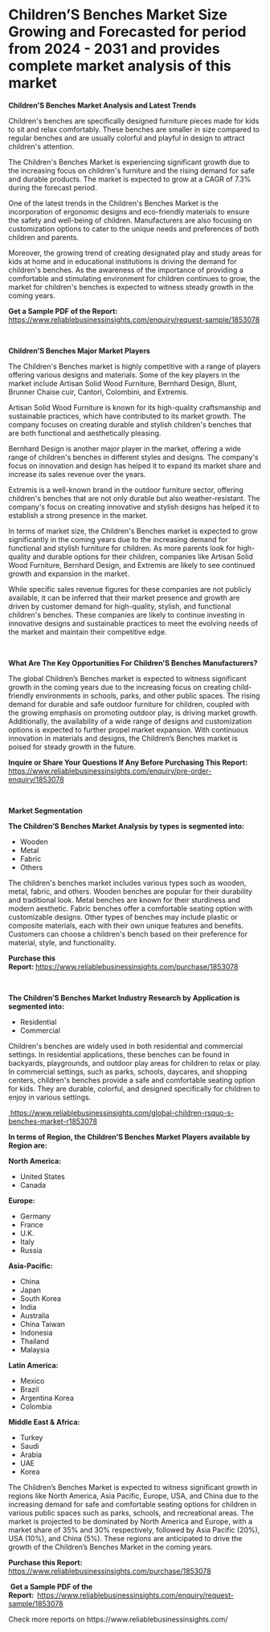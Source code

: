 <p><h1>Children’S Benches Market Size Growing and Forecasted for period from 2024 - 2031 and provides complete market analysis of this market</h1></p><p><strong>Children’S Benches Market Analysis and Latest Trends</strong></p>
<p><p>Children's benches are specifically designed furniture pieces made for kids to sit and relax comfortably. These benches are smaller in size compared to regular benches and are usually colorful and playful in design to attract children's attention.</p><p>The Children's Benches Market is experiencing significant growth due to the increasing focus on children's furniture and the rising demand for safe and durable products. The market is expected to grow at a CAGR of 7.3% during the forecast period.</p><p>One of the latest trends in the Children's Benches Market is the incorporation of ergonomic designs and eco-friendly materials to ensure the safety and well-being of children. Manufacturers are also focusing on customization options to cater to the unique needs and preferences of both children and parents.</p><p>Moreover, the growing trend of creating designated play and study areas for kids at home and in educational institutions is driving the demand for children's benches. As the awareness of the importance of providing a comfortable and stimulating environment for children continues to grow, the market for children's benches is expected to witness steady growth in the coming years.</p></p>
<p><strong>Get a Sample PDF of the Report:&nbsp;</strong> <a href="https://www.reliablebusinessinsights.com/enquiry/request-sample/1853078">https://www.reliablebusinessinsights.com/enquiry/request-sample/1853078</a></p>
<p>&nbsp;</p>
<p><strong>Children’S Benches Major Market Players</strong></p>
<p><p>The Children's Benches market is highly competitive with a range of players offering various designs and materials. Some of the key players in the market include Artisan Solid Wood Furniture, Bernhard Design, Blunt, Brunner Chaise cuir, Cantori, Colombini, and Extremis.</p><p>Artisan Solid Wood Furniture is known for its high-quality craftsmanship and sustainable practices, which have contributed to its market growth. The company focuses on creating durable and stylish children's benches that are both functional and aesthetically pleasing.</p><p>Bernhard Design is another major player in the market, offering a wide range of children's benches in different styles and designs. The company's focus on innovation and design has helped it to expand its market share and increase its sales revenue over the years.</p><p>Extremis is a well-known brand in the outdoor furniture sector, offering children's benches that are not only durable but also weather-resistant. The company's focus on creating innovative and stylish designs has helped it to establish a strong presence in the market.</p><p>In terms of market size, the Children's Benches market is expected to grow significantly in the coming years due to the increasing demand for functional and stylish furniture for children. As more parents look for high-quality and durable options for their children, companies like Artisan Solid Wood Furniture, Bernhard Design, and Extremis are likely to see continued growth and expansion in the market.</p><p>While specific sales revenue figures for these companies are not publicly available, it can be inferred that their market presence and growth are driven by customer demand for high-quality, stylish, and functional children's benches. These companies are likely to continue investing in innovative designs and sustainable practices to meet the evolving needs of the market and maintain their competitive edge.</p></p>
<p>&nbsp;</p>
<p><strong>What Are The Key Opportunities For Children’S Benches Manufacturers?</strong></p>
<p><p>The global Children’s Benches market is expected to witness significant growth in the coming years due to the increasing focus on creating child-friendly environments in schools, parks, and other public spaces. The rising demand for durable and safe outdoor furniture for children, coupled with the growing emphasis on promoting outdoor play, is driving market growth. Additionally, the availability of a wide range of designs and customization options is expected to further propel market expansion. With continuous innovation in materials and designs, the Children’s Benches market is poised for steady growth in the future.</p></p>
<p><strong>Inquire or Share Your Questions If Any Before Purchasing This Report:</strong> <a href="https://www.reliablebusinessinsights.com/enquiry/pre-order-enquiry/1853078">https://www.reliablebusinessinsights.com/enquiry/pre-order-enquiry/1853078</a></p>
<p>&nbsp;</p>
<p><strong>Market Segmentation</strong></p>
<p><strong>The Children’S Benches Market Analysis by types is segmented into:</strong></p>
<p><ul><li>Wooden</li><li>Metal</li><li>Fabric</li><li>Others</li></ul></p>
<p><p>The children's benches market includes various types such as wooden, metal, fabric, and others. Wooden benches are popular for their durability and traditional look. Metal benches are known for their sturdiness and modern aesthetic. Fabric benches offer a comfortable seating option with customizable designs. Other types of benches may include plastic or composite materials, each with their own unique features and benefits. Customers can choose a children's bench based on their preference for material, style, and functionality.</p></p>
<p><strong>Purchase this Report:&nbsp;</strong><a href="https://www.reliablebusinessinsights.com/purchase/1853078">https://www.reliablebusinessinsights.com/purchase/1853078</a></p>
<p>&nbsp;</p>
<p><strong>The Children’S Benches Market Industry Research by Application is segmented into:</strong></p>
<p><ul><li>Residential</li><li>Commercial</li></ul></p>
<p><p>Children's benches are widely used in both residential and commercial settings. In residential applications, these benches can be found in backyards, playgrounds, and outdoor play areas for children to relax or play. In commercial settings, such as parks, schools, daycares, and shopping centers, children's benches provide a safe and comfortable seating option for kids. They are durable, colorful, and designed specifically for children to enjoy in various settings.</p></p>
<p><a href="https://www.reliablebusinessinsights.com/global-children-rsquo-s-benches-market-r1853078">&nbsp;https://www.reliablebusinessinsights.com/global-children-rsquo-s-benches-market-r1853078</a></p>
<p><strong>In terms of Region, the Children’S Benches Market Players available by Region are:</strong></p>
<p>
    <p> <strong> North America: </strong>
        <ul>
            <li>United States</li>
            <li>Canada</li>
        </ul>
        </p> 
    <p> <strong> Europe: </strong>
        <ul>
            <li>Germany</li>
            <li>France</li>
            <li>U.K.</li>
            <li>Italy</li>
            <li>Russia</li>
        </ul>
        </p> 
    <p> <strong> Asia-Pacific: </strong>
        <ul>
            <li>China</li>
            <li>Japan</li>
            <li>South Korea</li>
            <li>India</li>
            <li>Australia</li>
            <li>China Taiwan</li>
            <li>Indonesia</li>
            <li>Thailand</li>
            <li>Malaysia</li>
        </ul>
        </p> 
    <p> <strong> Latin America: </strong>
        <ul>
            <li>Mexico</li>
            <li>Brazil</li>
            <li>Argentina Korea</li>
            <li>Colombia</li>
        </ul>
        </p> 
    <p> <strong> Middle East & Africa: </strong>
        <ul>
            <li>Turkey</li>
            <li>Saudi</li>
            <li>Arabia</li>
            <li>UAE</li>
            <li>Korea</li>
        </ul>
    </p>
    </p>
<p><p>The Children’s Benches Market is expected to witness significant growth in regions like North America, Asia Pacific, Europe, USA, and China due to the increasing demand for safe and comfortable seating options for children in various public spaces such as parks, schools, and recreational areas. The market is projected to be dominated by North America and Europe, with a market share of 35% and 30% respectively, followed by Asia Pacific (20%), USA (10%), and China (5%). These regions are anticipated to drive the growth of the Children’s Benches Market in the coming years.</p></p>
<p><strong>Purchase this Report: </strong><a href="https://www.reliablebusinessinsights.com/purchase/1853078">https://www.reliablebusinessinsights.com/purchase/1853078</a></p>
<p>&nbsp;<strong>Get a Sample PDF of the Report:&nbsp;&nbsp;</strong><a href="https://www.reliablebusinessinsights.com/enquiry/request-sample/1853078">https://www.reliablebusinessinsights.com/enquiry/request-sample/1853078</a></p>
<p><strong></strong></p>
<p>Check more reports on https://www.reliablebusinessinsights.com/</p>